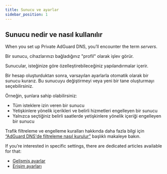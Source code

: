 ```yaml
---
title: Sunucu ve ayarlar
sidebar_position: 1
---
```


## Sunucu nedir ve nasıl kullanılır

When you set up Private AdGuard DNS, you’ll encounter the term _servers_.

Bir sunucu, cihazlarınızı bağladığınız "profil" olarak işlev görür.

Sunucular, isteğinize göre özelleştirebileceğiniz yapılandırmalar içerir.

Bir hesap oluşturduktan sonra, varsayılan ayarlarla otomatik olarak bir sunucu kurarız. Bu sunucuyu değiştirmeyi veya yeni bir tane oluşturmayı seçebilirsiniz.

Örneğin, şunlara sahip olabilirsiniz:

- Tüm isteklere izin veren bir sunucu
- Yetişkinlere yönelik içerikleri ve belirli hizmetleri engelleyen bir sunucu
- Yalnızca seçtiğiniz belirli saatlerde yetişkinlere yönelik içeriği engelleyen bir sunucu

Trafik filtreleme ve engelleme kuralları hakkında daha fazla bilgi için [“AdGuard DNS'de filtreleme nasıl kurulur”](/private-dns/setting-up-filtering/blocklists.md) başlıklı makaleye bakın.

If you’re interested in specific settings, there are dedicated articles available for that:

- [Gelişmiş ayarlar](/private-dns/server-and-settings/advanced.md)
- [Erişim ayarları](/private-dns/server-and-settings/access.md)
